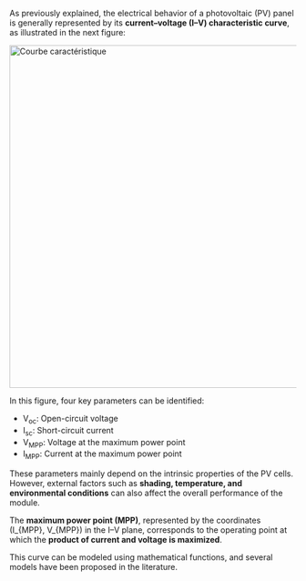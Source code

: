 As previously explained, the electrical behavior of a photovoltaic (PV) panel is generally represented by its **current–voltage (I–V) characteristic curve**, as illustrated in the next figure:

<img width="1118" height="602" alt="Courbe caractéristique" src="https://github.com/user-attachments/assets/67c87c0e-fbee-4427-a6e2-9b1c867d8de6" />

In this figure, four key parameters can be identified:

- V<sub>oc</sub>: Open-circuit voltage  
- I<sub>sc</sub>: Short-circuit current  
- V<sub>MPP</sub>: Voltage at the maximum power point  
- I<sub>MPP</sub>: Current at the maximum power point  

These parameters mainly depend on the intrinsic properties of the PV cells. However, external factors such as **shading, temperature, and environmental conditions** can also affect the overall performance of the module.  

The **maximum power point (MPP)**, represented by the coordinates (I_{MPP}, V_{MPP}) in the I–V plane, corresponds to the operating point at which the **product of current and voltage is maximized**.  

This curve can be modeled using mathematical functions, and several models have been proposed in the literature.

